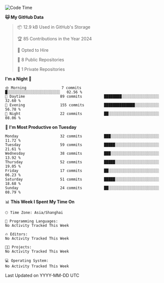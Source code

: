 <!--START_SECTION:waka-->
![Code Time](http://img.shields.io/badge/Code%20Time-0%20secs-blue)

**🐱 My GitHub Data** 

> 📦 12.9 kB Used in GitHub's Storage 
 > 
> 🏆 85 Contributions in the Year 2024
 > 
> 💼 Opted to Hire
 > 
> 📜 8 Public Repositories 
 > 
> 🔑 1 Private Repositories 
 > 
**I'm a Night 🦉** 

```text
🌞 Morning                7 commits           █░░░░░░░░░░░░░░░░░░░░░░░░   02.56 % 
🌆 Daytime                89 commits          ████████░░░░░░░░░░░░░░░░░   32.60 % 
🌃 Evening                155 commits         ██████████████░░░░░░░░░░░   56.78 % 
🌙 Night                  22 commits          ██░░░░░░░░░░░░░░░░░░░░░░░   08.06 % 
```
📅 **I'm Most Productive on Tuesday** 

```text
Monday                   32 commits          ███░░░░░░░░░░░░░░░░░░░░░░   11.72 % 
Tuesday                  59 commits          █████░░░░░░░░░░░░░░░░░░░░   21.61 % 
Wednesday                38 commits          ███░░░░░░░░░░░░░░░░░░░░░░   13.92 % 
Thursday                 52 commits          █████░░░░░░░░░░░░░░░░░░░░   19.05 % 
Friday                   17 commits          ██░░░░░░░░░░░░░░░░░░░░░░░   06.23 % 
Saturday                 51 commits          █████░░░░░░░░░░░░░░░░░░░░   18.68 % 
Sunday                   24 commits          ██░░░░░░░░░░░░░░░░░░░░░░░   08.79 % 
```


📊 **This Week I Spent My Time On** 

```text
🕑︎ Time Zone: Asia/Shanghai

💬 Programming Languages: 
No Activity Tracked This Week

🔥 Editors: 
No Activity Tracked This Week

🐱‍💻 Projects: 
No Activity Tracked This Week

💻 Operating System: 
No Activity Tracked This Week
```


 Last Updated on YYYY-MM-DD UTC
<!--END_SECTION:waka-->
